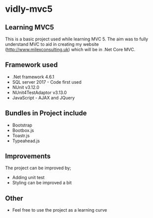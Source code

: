 # vidly-mvc5
## Learning MVC5

This is a basic project used while learning MVC 5.  The aim was to fully understand MVC to aid
in creating my website (http://www.milexconsulting.uk) which will be in .Net Core MVC.

## Framework used
* .Net framework 4.6.1
* SQL server 2017 - Code first used
* NUnit v3.12.0
* NUnit4TestAdaptor v3.13.0
* JavaScript - AJAX and JQuery

## Bundles in Project include
* Bootstrap
* Bootbox.js
* Toastr.js
* Typeahead.js

## Improvements 
The project can be improved by;
* Adding unit test
* Styling can be improved a bit 

## Other
* Feel free to use the project as a learning curve


